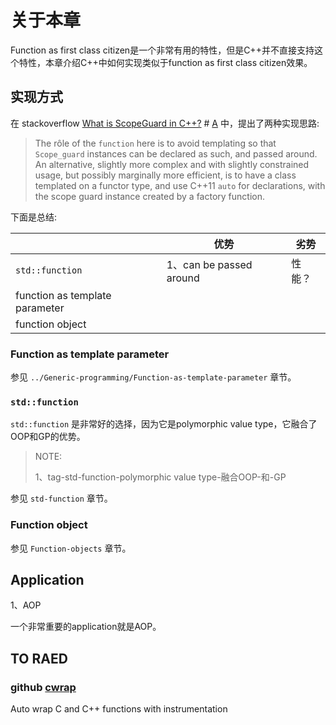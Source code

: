 # 关于本章

Function as first class citizen是一个非常有用的特性，但是C++并不直接支持这个特性，本章介绍C++中如何实现类似于function as first class citizen效果。

## 实现方式

在 stackoverflow [What is ScopeGuard in C++?](https://stackoverflow.com/questions/31365013/what-is-scopeguard-in-c) # [A](https://stackoverflow.com/a/31365171) 中，提出了两种实现思路:

> The rôle of the `function` here is to avoid templating so that `Scope_guard` instances can be declared as such, and passed around. An alternative, slightly more complex and with slightly constrained usage, but possibly marginally more efficient, is to have a class templated on a functor type, and use C++11 `auto` for declarations, with the scope guard instance created by a factory function. 

下面是总结: 

|                                | 优势                    | 劣势   |
| ------------------------------ | ----------------------- | ------ |
| `std::function`                | 1、can be passed around | 性能？ |
| function as template parameter |                         |        |
| function object                |                         |        |



### Function as template parameter

参见 `../Generic-programming/Function-as-template-parameter` 章节。



### `std::function`

`std::function` 是非常好的选择，因为它是polymorphic value type，它融合了OOP和GP的优势。

> NOTE: 
>
> 1、tag-std-function-polymorphic value type-融合OOP-和-GP



参见 `std-function` 章节。

### Function object

参见 `Function-objects` 章节。

## Application

1、AOP

一个非常重要的application就是AOP。

## TO RAED

### github [cwrap](https://github.com/corelight/cwrap)

Auto wrap C and C++ functions with instrumentation